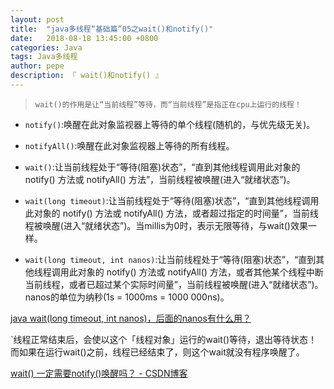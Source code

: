 ```yaml
---
layout: post
title:  "java多线程“基础篇”05之wait()和notify()"
date:   2018-08-18 13:45:00 +0800
categories: Java
tags: Java多线程
author: pepe
description: 『 wait()和notify() 』
---
```


> `wait()的作用是让“当前线程”等待，而“当前线程”是指正在cpu上运行的线程！`

* `notify()`:唤醒在此对象监视器上等待的单个线程(随机的，与优先级无关)。

* `notifyAll()`:唤醒在此对象监视器上等待的所有线程。

* `wait()`:让当前线程处于“等待(阻塞)状态”，“直到其他线程调用此对象的 notify() 方法或 notifyAll() 方法”，当前线程被唤醒(进入“就绪状态”)。

* `wait(long timeout)`:让当前线程处于“等待(阻塞)状态”，“直到其他线程调用此对象的 notify() 方法或 notifyAll() 方法，或者超过指定的时间量”，当前线程被唤醒(进入“就绪状态”)。当millis为0时，表示无限等待，与wait()效果一样。

* `wait(long timeout, int nanos)`:让当前线程处于“等待(阻塞)状态”，“直到其他线程调用此对象的 notify() 方法或 notifyAll() 方法，或者其他某个线程中断当前线程，或者已超过某个实际时间量”，当前线程被唤醒(进入“就绪状态”)。nanos的单位为纳秒(1s = 1000ms = 1000 000ns)。

[java wait(long timeout, int nanos)，后面的nanos有什么用？](https://www.zhihu.com/question/41808470)



`线程正常结束后，会使以这个「线程对象」运行的wait()等待，退出等待状态！而如果在运行wait()之前，线程已经结束了，则这个wait就没有程序唤醒了。

[wait() 一定需要notify()唤醒吗？ - CSDN博客](https://blog.csdn.net/nmyangym/article/details/7850882)

